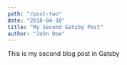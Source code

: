 ```yaml
---
path: "/post-two"
date: "2018-04-10"
title: "My Second Gatsby Post"
author: "John Doe"
---
```


This is my  second blog 
post in Gatsby